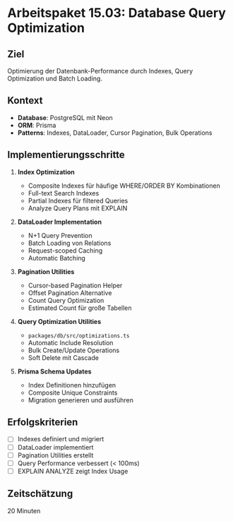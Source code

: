 # Arbeitspaket 15.03: Database Query Optimization

## Ziel
Optimierung der Datenbank-Performance durch Indexes, Query Optimization und Batch Loading.

## Kontext
- **Database**: PostgreSQL mit Neon
- **ORM**: Prisma
- **Patterns**: Indexes, DataLoader, Cursor Pagination, Bulk Operations

## Implementierungsschritte

1. **Index Optimization**
   - Composite Indexes für häufige WHERE/ORDER BY Kombinationen
   - Full-text Search Indexes
   - Partial Indexes für filtered Queries
   - Analyze Query Plans mit EXPLAIN

2. **DataLoader Implementation**
   - N+1 Query Prevention
   - Batch Loading von Relations
   - Request-scoped Caching
   - Automatic Batching

3. **Pagination Utilities**
   - Cursor-based Pagination Helper
   - Offset Pagination Alternative
   - Count Query Optimization
   - Estimated Count für große Tabellen

4. **Query Optimization Utilities**
   - `packages/db/src/optimizations.ts`
   - Automatic Include Resolution
   - Bulk Create/Update Operations
   - Soft Delete mit Cascade

5. **Prisma Schema Updates**
   - Index Definitionen hinzufügen
   - Composite Unique Constraints
   - Migration generieren und ausführen

## Erfolgskriterien
- [ ] Indexes definiert und migriert
- [ ] DataLoader implementiert
- [ ] Pagination Utilities erstellt
- [ ] Query Performance verbessert (< 100ms)
- [ ] EXPLAIN ANALYZE zeigt Index Usage

## Zeitschätzung
20 Minuten
